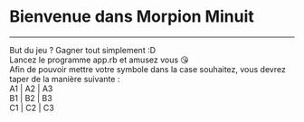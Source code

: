# Bienvenue dans Morpion Minuit
---
But du jeu ? Gagner tout simplement :D  
Lancez le programme app.rb et amusez vous 😘  
Afin de pouvoir mettre votre symbole dans la case souhaitez, vous devrez taper de la manière suivante :  
A1 | A2 | A3  
B1 | B2 | B3  
C1 | C2 | C3  